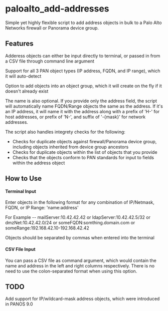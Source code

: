 # paloalto_add-addresses

Simple yet highly flexible script to add address objects in bulk to a Palo Alto Networks firewall or Panorama device group.

## Features

Adderess objects can either be input directly to terminal, or passed in from a CSV file through command line argument

Support for all 3 PAN object types (IP address, FQDN, and IP range), which it will auto-detect

Option to add objects into an object group, which it will create on the fly if it doesn't already exist

The name is also optional. If you provide only the address field, the script will automatically name FQDN/Range objects
the same as the address. If it's an IP address, it will name it with the address along with a prefix of 'H-' for host addresses, or prefix of 'N-', and suffix of '-{mask}' for network addresses.

The script also handles integrety checks for the following:
  * Checks for duplicate objects against firewall/Panorama device group, including objects inherited from device group ancestors
  * Checks for duplicate objects within the list of objects that you provide
  * Checks that the objects conform to PAN standards for input to fields within the address object
  
## How to Use
#### Terminal Input
Enter objects in the following format for any combination of IP/Netmask, FQDN, or IP Range: 'name:address'

For Example -- mailServer:10.42.42.42 or ldapServer:10.42.42.5/32 or dmzNet:10.42.42.0/24
   or someFQDN:somthing.domain.com or someRange:192.168.42.10-192.168.42.42

Objects should be separated by commas when entered into the terminal

#### CSV File Input
You can pass a CSV file as command argument, which would contain the name and address in the
left and right columns respectively. There is no need to use the colon-separated format when using this option.

## TODO
Add support for IP/wildcard-mask address objects, which were introduced in PANOS 9.0
